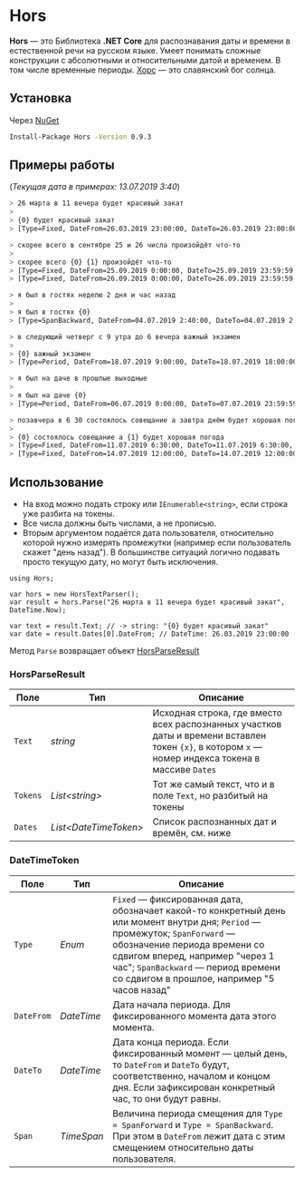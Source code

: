 # Hors

**Hors** — это Библиотека **.NET Core** для распознавания даты и времени в естественной речи на русском языке. Умеет понимать сложные 
конструкции с абсолютными и относительными датой и временем. В том числе временные периоды. [Хорс](https://ru.wikipedia.org/wiki/%D0%A5%D0%BE%D1%80%D1%81) — это славянский бог солнца.

## Установка
Через [NuGet](https://www.nuget.org/packages/Hors)
```bash
Install-Package Hors -Version 0.9.3
```

## Примеры работы
(_Текущая дата в примерах: 13.07.2019 3:40_)
```bash
> 26 марта в 11 вечера будет красивый закат
>
> {0} будет красивый закат
> [Type=Fixed, DateFrom=26.03.2019 23:00:00, DateTo=26.03.2019 23:00:00, Span=00:00:00]
```
```bash
> скорее всего в сентябре 25 и 26 числа произойдёт что-то
>
> скорее всего {0} {1} произойдёт что-то
> [Type=Fixed, DateFrom=25.09.2019 0:00:00, DateTo=25.09.2019 23:59:59, Span=00:00:00]
> [Type=Fixed, DateFrom=26.09.2019 0:00:00, DateTo=26.09.2019 23:59:59, Span=00:00:00]
```
```bash
> я был в гостях неделю 2 дня и час назад
>
> я был в гостях {0}
> [Type=SpanBackward, DateFrom=04.07.2019 2:40:00, DateTo=04.07.2019 2:40:00, Span=-9.01:00:00]
```
```bash
> в следующий четверг с 9 утра до 6 вечера важный экзамен
>
> {0} важный экзамен
> [Type=Period, DateFrom=18.07.2019 9:00:00, DateTo=18.07.2019 18:00:00, Span=00:00:00]
```
```bash
> я был на даче в прошлые выходные
>
> я был на даче {0}
> [Type=Period, DateFrom=06.07.2019 0:00:00, DateTo=07.07.2019 23:59:59, Span=00:00:00]
```
```bash
> позавчера в 6 30 состоялось совещание а завтра днём будет хорошая погода
>
> {0} состоялось совещание а {1} будет хорошая погода
> [Type=Fixed, DateFrom=11.07.2019 6:30:00, DateTo=11.07.2019 6:30:00, Span=00:00:00]
> [Type=Fixed, DateFrom=14.07.2019 12:00:00, DateTo=14.07.2019 12:00:00, Span=00:00:00]
```

## Использование
- На вход можно подать строку или `IEnumerable<string>`, если строка уже разбита на токены.
- Все числа должны быть числами, а не прописью.
- Вторым аргументом подаётся дата пользователя, относительно которой нужно измерять промежутки (например если пользователь скажет "день назад"). В большинстве ситуаций логично подавать просто текущую дату, но могут быть исключения.

```CSharp
using Hors;

var hors = new HorsTextParser();
var result = hors.Parse("26 марта в 11 вечера будет красивый закат", DateTime.Now);

var text = result.Text; // -> string: "{0} будет красивый закат"
var date = result.Dates[0].DateFrom; // DateTime: 26.03.2019 23:00:00
```

Метод `Parse` возвращает объект [HorsParseResult](https://github.com/DenisNP/Hors/blob/master/Models/HorsParseResult.cs)

### HorsParseResult
Поле | Тип | Описание
-- | -- | --
`Text` | _string_ | Исходная строка, где вместо всех распознанных участков даты и времени вставлен токен `{x}`, в котором `x` — номер индекса токена в массиве `Dates`
`Tokens` | _List\<string\>_ | Тот же самый текст, что и в поле `Text`, но разбитый на токены
`Dates` | _List\<DateTimeToken\>_ | Список распознанных дат и времён, см. ниже

### DateTimeToken
Поле | Тип | Описание
-- | -- | --
`Type` | _Enum_ | `Fixed` — фиксированная дата, обозначает какой-то конкретный день или момент внутри дня; `Period` — промежуток; `SpanForward` — обозначение периода времени со сдвигом вперед, например "через 1 час"; `SpanBackward` — период времени со сдвигом в прошлое, например "5 часов назад"
`DateFrom` | _DateTime_ | Дата начала периода. Для фиксированного момента дата этого момента.
`DateTo` | _DateTime_ | Дата конца периода. Если фиксированный момент — целый день, то `DateFrom` и `DateTo` будут, соответственно, началом и концом дня. Если зафиксирован конкретный час, то они будут равны.
`Span` | _TimeSpan_ | Величина периода смещения для `Type = SpanForward` и `Type = SpanBackward`. При этом в `DateFrom` лежит дата с этим смещением относительно даты пользователя.
